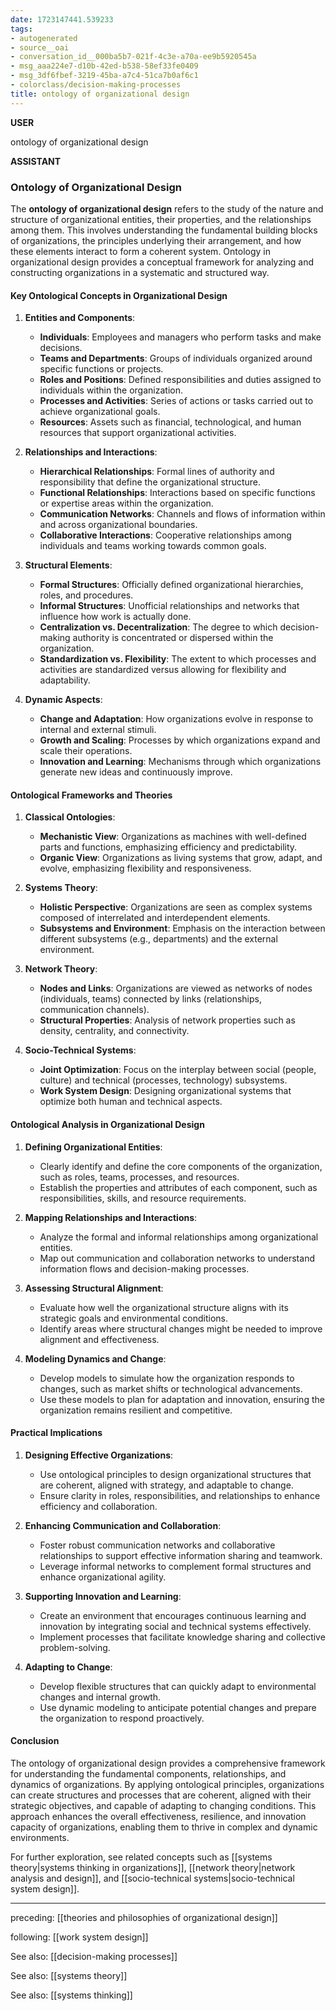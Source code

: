 ```yaml
---
date: 1723147441.539233
tags:
- autogenerated
- source__oai
- conversation_id__000ba5b7-021f-4c3e-a70a-ee9b5920545a
- msg_aaa224e7-d10b-42ed-b538-58ef33fe0409
- msg_3df6fbef-3219-45ba-a7c4-51ca7b0af6c1
- colorclass/decision-making-processes
title: ontology of organizational design
---
```


**USER**

ontology of organizational design


**ASSISTANT**

### Ontology of Organizational Design

The **ontology of organizational design** refers to the study of the nature and structure of organizational entities, their properties, and the relationships among them. This involves understanding the fundamental building blocks of organizations, the principles underlying their arrangement, and how these elements interact to form a coherent system. Ontology in organizational design provides a conceptual framework for analyzing and constructing organizations in a systematic and structured way.

#### Key Ontological Concepts in Organizational Design

1. **Entities and Components**:
   - **Individuals**: Employees and managers who perform tasks and make decisions.
   - **Teams and Departments**: Groups of individuals organized around specific functions or projects.
   - **Roles and Positions**: Defined responsibilities and duties assigned to individuals within the organization.
   - **Processes and Activities**: Series of actions or tasks carried out to achieve organizational goals.
   - **Resources**: Assets such as financial, technological, and human resources that support organizational activities.

2. **Relationships and Interactions**:
   - **Hierarchical Relationships**: Formal lines of authority and responsibility that define the organizational structure.
   - **Functional Relationships**: Interactions based on specific functions or expertise areas within the organization.
   - **Communication Networks**: Channels and flows of information within and across organizational boundaries.
   - **Collaborative Interactions**: Cooperative relationships among individuals and teams working towards common goals.

3. **Structural Elements**:
   - **Formal Structures**: Officially defined organizational hierarchies, roles, and procedures.
   - **Informal Structures**: Unofficial relationships and networks that influence how work is actually done.
   - **Centralization vs. Decentralization**: The degree to which decision-making authority is concentrated or dispersed within the organization.
   - **Standardization vs. Flexibility**: The extent to which processes and activities are standardized versus allowing for flexibility and adaptability.

4. **Dynamic Aspects**:
   - **Change and Adaptation**: How organizations evolve in response to internal and external stimuli.
   - **Growth and Scaling**: Processes by which organizations expand and scale their operations.
   - **Innovation and Learning**: Mechanisms through which organizations generate new ideas and continuously improve.

#### Ontological Frameworks and Theories

1. **Classical Ontologies**:
   - **Mechanistic View**: Organizations as machines with well-defined parts and functions, emphasizing efficiency and predictability.
   - **Organic View**: Organizations as living systems that grow, adapt, and evolve, emphasizing flexibility and responsiveness.

2. **Systems Theory**:
   - **Holistic Perspective**: Organizations are seen as complex systems composed of interrelated and interdependent elements.
   - **Subsystems and Environment**: Emphasis on the interaction between different subsystems (e.g., departments) and the external environment.

3. **Network Theory**:
   - **Nodes and Links**: Organizations are viewed as networks of nodes (individuals, teams) connected by links (relationships, communication channels).
   - **Structural Properties**: Analysis of network properties such as density, centrality, and connectivity.

4. **Socio-Technical Systems**:
   - **Joint Optimization**: Focus on the interplay between social (people, culture) and technical (processes, technology) subsystems.
   - **Work System Design**: Designing organizational systems that optimize both human and technical aspects.

#### Ontological Analysis in Organizational Design

1. **Defining Organizational Entities**:
   - Clearly identify and define the core components of the organization, such as roles, teams, processes, and resources.
   - Establish the properties and attributes of each component, such as responsibilities, skills, and resource requirements.

2. **Mapping Relationships and Interactions**:
   - Analyze the formal and informal relationships among organizational entities.
   - Map out communication and collaboration networks to understand information flows and decision-making processes.

3. **Assessing Structural Alignment**:
   - Evaluate how well the organizational structure aligns with its strategic goals and environmental conditions.
   - Identify areas where structural changes might be needed to improve alignment and effectiveness.

4. **Modeling Dynamics and Change**:
   - Develop models to simulate how the organization responds to changes, such as market shifts or technological advancements.
   - Use these models to plan for adaptation and innovation, ensuring the organization remains resilient and competitive.

#### Practical Implications

1. **Designing Effective Organizations**:
   - Use ontological principles to design organizational structures that are coherent, aligned with strategy, and adaptable to change.
   - Ensure clarity in roles, responsibilities, and relationships to enhance efficiency and collaboration.

2. **Enhancing Communication and Collaboration**:
   - Foster robust communication networks and collaborative relationships to support effective information sharing and teamwork.
   - Leverage informal networks to complement formal structures and enhance organizational agility.

3. **Supporting Innovation and Learning**:
   - Create an environment that encourages continuous learning and innovation by integrating social and technical systems effectively.
   - Implement processes that facilitate knowledge sharing and collective problem-solving.

4. **Adapting to Change**:
   - Develop flexible structures that can quickly adapt to environmental changes and internal growth.
   - Use dynamic modeling to anticipate potential changes and prepare the organization to respond proactively.

#### Conclusion

The ontology of organizational design provides a comprehensive framework for understanding the fundamental components, relationships, and dynamics of organizations. By applying ontological principles, organizations can create structures and processes that are coherent, aligned with their strategic objectives, and capable of adapting to changing conditions. This approach enhances the overall effectiveness, resilience, and innovation capacity of organizations, enabling them to thrive in complex and dynamic environments.

For further exploration, see related concepts such as [[systems theory|systems thinking in organizations]], [[network theory|network analysis and design]], and [[socio-technical systems|socio-technical system design]].


---

preceding: [[theories and philosophies of organizational design]]  


following: [[work system design]]

See also: [[decision-making processes]]


See also: [[systems theory]]


See also: [[systems thinking]]